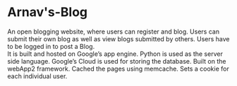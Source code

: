 # Arnav's-Blog
An open blogging website, where users can register and blog. Users can submit their own blog as well as view blogs submitted by others.
Users have to be logged in to post a Blog.
<br/>
It is built and hosted on Google’s app engine. 
Python is used as the server side language.
Google’s Cloud is used for storing the database.
Built on the webApp2 framework.
Cached the pages using memcache.
Sets a cookie for each individual user.



